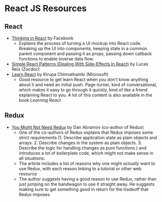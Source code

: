 # React JS Resources

## React
* [Thinking in React](https://reactjs.org/docs/thinking-in-react.html) by Facebook
  * Explains the process of turning a UI mockup into React code. Breaking up the UI into components, keeping state in a common parent component and passing it as props, passing down callback functions to enable inverse data flow.
* [Simple React Patterns (Dealing With Side-Effects In React)](https://getpocket.com/a/read/1931425942) by Lucas Reis (Zocdoc)
* [Learn React](https://www.kirupa.com/react/index.htm) by Kirupa Chinnathambi (Microsoft)
  * Good resource to get learn React when you don't know anything about it and need an initial push. Page-turner, kind of conversational, which makes it easy to go through it quickly, kind of like a friend explaining React to you. A lot of this content is also available in the book _Learning React_

## Redux
* [You Might Not Need Redux](https://medium.com/@dan_abramov/you-might-not-need-redux-be46360cf367) by Dan Abramov (co-author of Redux)
  * One of the co-authors of Redux explains that Redux imposes some strict requirements (1. Describe application state as plain objects and arrays. 2. Describe changes in the system as plain objects. 3. Describe the logic for handling changes as pure functions.) and introduces a lot of boilerplate code, which might not make sense in all situations.
  * The article includes a list of reasons why one might _actually_ want to use Redux, with each reason linking to a tutorial or other web resource
  * The author suggests having a good reason to use Redux, rather than just jumping on the bandwagon to use it straight away. He suggests making sure to get something good in return for the tradeoff that Redux imposes.
